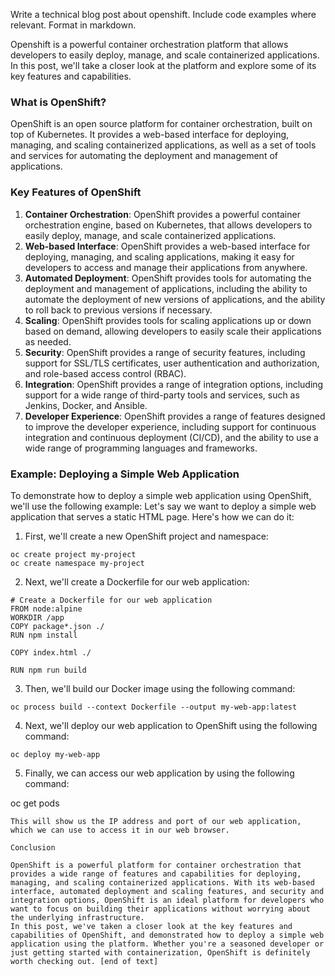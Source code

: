  Write a technical blog post about openshift. Include code examples where relevant. Format in markdown.

Openshift is a powerful container orchestration platform that allows developers to easily deploy, manage, and scale containerized applications. In this post, we'll take a closer look at the platform and explore some of its key features and capabilities.
### What is OpenShift?

OpenShift is an open source platform for container orchestration, built on top of Kubernetes. It provides a web-based interface for deploying, managing, and scaling containerized applications, as well as a set of tools and services for automating the deployment and management of applications.
### Key Features of OpenShift

1. **Container Orchestration**: OpenShift provides a powerful container orchestration engine, based on Kubernetes, that allows developers to easily deploy, manage, and scale containerized applications.
2. **Web-based Interface**: OpenShift provides a web-based interface for deploying, managing, and scaling applications, making it easy for developers to access and manage their applications from anywhere.
3. **Automated Deployment**: OpenShift provides tools for automating the deployment and management of applications, including the ability to automate the deployment of new versions of applications, and the ability to roll back to previous versions if necessary.
4. **Scaling**: OpenShift provides tools for scaling applications up or down based on demand, allowing developers to easily scale their applications as needed.
5. **Security**: OpenShift provides a range of security features, including support for SSL/TLS certificates, user authentication and authorization, and role-based access control (RBAC).
6. **Integration**: OpenShift provides a range of integration options, including support for a wide range of third-party tools and services, such as Jenkins, Docker, and Ansible.
7. **Developer Experience**: OpenShift provides a range of features designed to improve the developer experience, including support for continuous integration and continuous deployment (CI/CD), and the ability to use a wide range of programming languages and frameworks.
### Example: Deploying a Simple Web Application

To demonstrate how to deploy a simple web application using OpenShift, we'll use the following example:
Let's say we want to deploy a simple web application that serves a static HTML page. Here's how we can do it:
1. First, we'll create a new OpenShift project and namespace:
```
oc create project my-project
oc create namespace my-project
```
2. Next, we'll create a Dockerfile for our web application:
```
# Create a Dockerfile for our web application
FROM node:alpine
WORKDIR /app
COPY package*.json ./
RUN npm install

COPY index.html ./

RUN npm run build

```
3. Then, we'll build our Docker image using the following command:

```
oc process build --context Dockerfile --output my-web-app:latest
```
4. Next, we'll deploy our web application to OpenShift using the following command:

```
oc deploy my-web-app

```
5. Finally, we can access our web application by using the following command:


oc get pods

```
This will show us the IP address and port of our web application, which we can use to access it in our web browser.

Conclusion

OpenShift is a powerful platform for container orchestration that provides a wide range of features and capabilities for deploying, managing, and scaling containerized applications. With its web-based interface, automated deployment and scaling features, and security and integration options, OpenShift is an ideal platform for developers who want to focus on building their applications without worrying about the underlying infrastructure.
In this post, we've taken a closer look at the key features and capabilities of OpenShift, and demonstrated how to deploy a simple web application using the platform. Whether you're a seasoned developer or just getting started with containerization, OpenShift is definitely worth checking out. [end of text]


